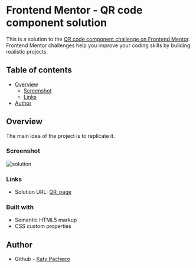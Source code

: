# Frontend Mentor - QR code component solution

This is a solution to the [QR code component challenge on Frontend Mentor](https://www.frontendmentor.io/challenges/qr-code-component-iux_sIO_H). Frontend Mentor challenges help you improve your coding skills by building realistic projects. 

## Table of contents

- [Overview](#overview)
  - [Screenshot](#screenshot)
  - [Links](#links)
- [Author](#author)


## Overview
The main idea of ​​the project is to replicate it. 
### Screenshot

![solution](qr-page/ss/ss-solution.png)


### Links

- Solution URL: [QR_page](https://pachecokaty.github.io/qr-page/)


### Built with

- Semantic HTML5 markup
- CSS custom properties

## Author

- Github - [Katy Pacheco](https://github.com/PachecoKaty)

